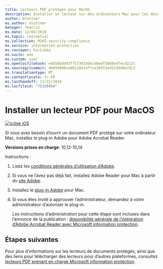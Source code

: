 ```yaml
---
title: Lecteurs PDF protégés pour MacOS
description: Installer un lecteur sur des ordinateurs Mac pour les documents PDF étiquetés pour la classification et la protection
author: mlottner
ms.author: mlottner
manager: rkarlin
ms.date: 12/04/2019
ms.topic: conceptual
ms.collection: M365-security-compliance
ms.service: information-protection
ms.reviewer: kartikka
ms.suite: ems
ms.custom: user
ms.openlocfilehash: edb58bdd93ff573015decb8edf3b68e4fecd212c
ms.sourcegitcommit: 40693000ce86110e14ffce3b553e42149d6b7dc2
ms.translationtype: MT
ms.contentlocale: fr-FR
ms.lasthandoff: 12/22/2019
ms.locfileid: "75326454"
---
```

# <a name="install-a-pdf-reader-for-macos"></a>Installer un lecteur PDF pour MacOS

[![icône iOS](../media/develop/ios-icon.png)](https://go.microsoft.com/fwlink/?linkid=2050049)

Si vous avez besoin d’ouvrir un document PDF protégé sur votre ordinateur Mac, installez le plug-in Adobe pour Adobe Acrobat Reader.

**Versions prises en charge**: 10,12-10,14

Instructions :

1. Lisez les [conditions générales d’utilisation d’Adobe](https://www.adobe.com/legal/terms.html).

2. Si vous ne l’avez pas déjà fait, installez Adobe Reader pour Mac à partir du [site Adobe](https://www.adobe.com/).

3. Installez le [plug-in Adobe](https://go.microsoft.com/fwlink/?linkid=2050049) pour Mac.

4. Si vous êtes invité à approuver l’administrateur, demandez à votre administrateur d’autoriser le plug-in.
    
    Les instructions d’administration pour cette étape sont incluses dans l’annonce de la publication : [disponibilité générale de l’intégration d’Adobe Acrobat Reader avec Microsoft information protection](https://techcommunity.microsoft.com/t5/Azure-Information-Protection/General-Availability-of-Adobe-Acrobat-Reader-integration-with/ba-p/298396).

## <a name="next-steps"></a>Étapes suivantes

Pour plus d’informations sur les lecteurs de documents protégés, ainsi que des liens pour télécharger des lecteurs pour d’autres plateformes, consultez [lecteurs PDF prenant en charge Microsoft information protection](protected-pdf-readers.md).

